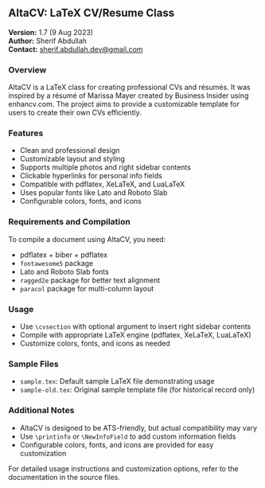 ## AltaCV: LaTeX CV/Resume Class

**Version:** 1.7 (9 Aug 2023)  
**Author:** Sherif Abdullah  
**Contact:** sherif.abdullah.dev@gmail.com

### Overview

AltaCV is a LaTeX class for creating professional CVs and résumés. It was inspired by a résumé of Marissa Mayer created by Business Insider using enhancv.com. The project aims to provide a customizable template for users to create their own CVs efficiently.

### Features

- Clean and professional design
- Customizable layout and styling
- Supports multiple photos and right sidebar contents
- Clickable hyperlinks for personal info fields
- Compatible with pdflatex, XeLaTeX, and LuaLaTeX
- Uses popular fonts like Lato and Roboto Slab
- Configurable colors, fonts, and icons

### Requirements and Compilation

To compile a document using AltaCV, you need:

- pdflatex + biber + pdflatex
- `fontawesome5` package
- Lato and Roboto Slab fonts
- `ragged2e` package for better text alignment
- `paracol` package for multi-column layout

### Usage

- Use `\cvsection` with optional argument to insert right sidebar contents
- Compile with appropriate LaTeX engine (pdflatex, XeLaTeX, LuaLaTeX)
- Customize colors, fonts, and icons as needed

### Sample Files

- `sample.tex`: Default sample LaTeX file demonstrating usage
- `sample-old.tex`: Original sample template file (for historical record only)

### Additional Notes

- AltaCV is designed to be ATS-friendly, but actual compatibility may vary
- Use `\printinfo` or `\NewInfoField` to add custom information fields
- Configurable colors, fonts, and icons are provided for easy customization

For detailed usage instructions and customization options, refer to the documentation in the source files.

